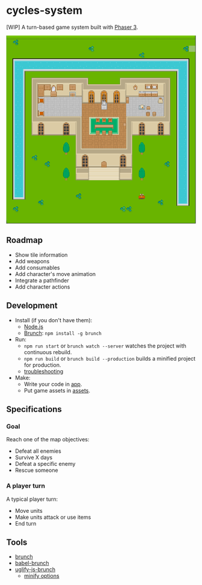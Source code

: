 cycles-system
=============

[WIP] A turn-based game system built with [Phaser 3](http://phaser.io).

<img src='./screenshot.png' height='500' />

## Roadmap

* Show tile information
* Add weapons
* Add consumables
* Add character's move animation
* Integrate a pathfinder
* Add character actions

## Development

- Install (if you don't have them):
  - [Node.js](https://nodejs.org)
  - [Brunch](http://brunch.io): `npm install -g brunch`
- Run:
  - `npm run start` or `brunch watch --server` watches the project with continuous rebuild.
  - `npm run build` or `brunch build --production` builds a minified project for production.
  - [troubleshooting](http://brunch.io/docs/troubleshooting)
- Make:
  - Write your code in [app](app).
  - Put game assets in [assets](app/static/assets).

## Specifications

### Goal

Reach one of the map objectives:

* Defeat all enemies
* Survive X days
* Defeat a specific enemy
* Rescue someone

### A player turn

A typical player turn:

* Move units
* Make units attack or use items
* End turn

## Tools

- [brunch](http://brunch.io/docs/config)
- [babel-brunch](https://www.npmjs.com/package/babel-brunch#configuration)
- [uglify-js-brunch](https://www.npmjs.com/package/uglify-js-brunch#usage)
  - [minify options](https://www.npmjs.com/package/uglify-js#minify-options)

[1]: https://developer.mozilla.org/en-US/docs/Web/JavaScript/Reference/Statements/import
[2]: https://developer.mozilla.org/en-US/docs/Web/JavaScript/New_in_JavaScript/ECMAScript_2015_support_in_Mozilla
